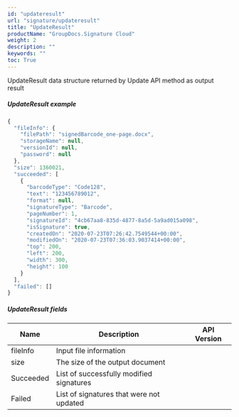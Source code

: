 ```yaml
---
id: "updateresult"
url: "signature/updateresult"
title: "UpdateResult"
productName: "GroupDocs.Signature Cloud"
weight: 2
description: ""
keywords: ""
toc: True
---
```


UpdateResult data structure returned by Update API method as output result

##### UpdateResult example

```javascript
{
  "fileInfo": {
    "filePath": "signedBarcode_one-page.docx",
    "storageName": null,
    "versionId": null,
    "password": null
  },
  "size": 1360021,
  "succeeded": [
    {
      "barcodeType": "Code128",
      "text": "123456789012",
      "format": null,
      "signatureType": "Barcode",
      "pageNumber": 1,
      "signatureId": "4cb67aa8-835d-4877-8a5d-5a9ad015a098",
      "isSignature": true,
      "createdOn": "2020-07-23T07:26:42.7549544+00:00",
      "modifiedOn": "2020-07-23T07:36:03.9037414+00:00",
      "top": 200,
      "left": 200,
      "width": 300,
      "height": 100
    }
  ],
  "failed": []
}

```

##### UpdateResult fields

|Name|Description|API Version
|---|---|---
|fileInfo|Input file information|
|size|The size of the output document|
|Succeeded|List of successfully modified signatures|
|Failed|List of signatures that were not updated|
